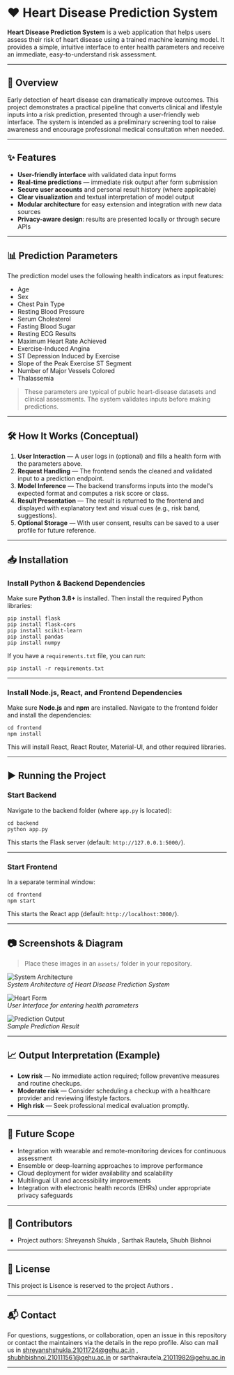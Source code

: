 # ❤️ Heart Disease Prediction System

**Heart Disease Prediction System** is a web application that helps users assess their risk of heart disease using a trained machine learning model. It provides a simple, intuitive interface to enter health parameters and receive an immediate, easy-to-understand risk assessment.

---

## 📌 Overview

Early detection of heart disease can dramatically improve outcomes. This project demonstrates a practical pipeline that converts clinical and lifestyle inputs into a risk prediction, presented through a user-friendly web interface. The system is intended as a preliminary screening tool to raise awareness and encourage professional medical consultation when needed.

---

## ✨ Features

- **User-friendly interface** with validated data input forms  
- **Real-time predictions** — immediate risk output after form submission  
- **Secure user accounts** and personal result history (where applicable)  
- **Clear visualization** and textual interpretation of model output  
- **Modular architecture** for easy extension and integration with new data sources  
- **Privacy-aware design**: results are presented locally or through secure APIs

---

## 📊 Prediction Parameters

The prediction model uses the following health indicators as input features:

- Age  
- Sex  
- Chest Pain Type  
- Resting Blood Pressure  
- Serum Cholesterol  
- Fasting Blood Sugar  
- Resting ECG Results  
- Maximum Heart Rate Achieved  
- Exercise-Induced Angina  
- ST Depression Induced by Exercise  
- Slope of the Peak Exercise ST Segment  
- Number of Major Vessels Colored  
- Thalassemia

> These parameters are typical of public heart-disease datasets and clinical assessments. The system validates inputs before making predictions.

---

## 🛠 How It Works (Conceptual)

1. **User Interaction** — A user logs in (optional) and fills a health form with the parameters above.  
2. **Request Handling** — The frontend sends the cleaned and validated input to a prediction endpoint.  
3. **Model Inference** — The backend transforms inputs into the model's expected format and computes a risk score or class.  
4. **Result Presentation** — The result is returned to the frontend and displayed with explanatory text and visual cues (e.g., risk band, suggestions).  
5. **Optional Storage** — With user consent, results can be saved to a user profile for future reference.

---

## 📥 Installation

### Install Python & Backend Dependencies
Make sure **Python 3.8+** is installed. Then install the required Python libraries:

    pip install flask
    pip install flask-cors
    pip install scikit-learn
    pip install pandas
    pip install numpy

If you have a `requirements.txt` file, you can run:

    pip install -r requirements.txt

---

### Install Node.js, React, and Frontend Dependencies
Make sure **Node.js** and **npm** are installed. Navigate to the frontend folder and install the dependencies:

    cd frontend
    npm install

This will install React, React Router, Material-UI, and other required libraries.

---

## ▶️ Running the Project

### Start Backend
Navigate to the backend folder (where `app.py` is located):

    cd backend
    python app.py

This starts the Flask server (default: `http://127.0.0.1:5000/`).

---

### Start Frontend
In a separate terminal window:

    cd frontend
    npm start

This starts the React app (default: `http://localhost:3000/`).

---

## 📷 Screenshots & Diagram

> Place these images in an `assets/` folder in your repository.

![System Architecture](assets/system-architecture.png)  
*System Architecture of Heart Disease Prediction System*

![Heart Form](assets/heartform-screenshot.png)  
*User Interface for entering health parameters*

![Prediction Output](assets/prediction-output.png)  
*Sample Prediction Result*

---

## 📈 Output Interpretation (Example)

- **Low risk** — No immediate action required; follow preventive measures and routine checkups.  
- **Moderate risk** — Consider scheduling a checkup with a healthcare provider and reviewing lifestyle factors.  
- **High risk** — Seek professional medical evaluation promptly.

---

## 🔭 Future Scope

- Integration with wearable and remote-monitoring devices for continuous assessment  
- Ensemble or deep-learning approaches to improve performance  
- Cloud deployment for wider availability and scalability  
- Multilingual UI and accessibility improvements  
- Integration with electronic health records (EHRs) under appropriate privacy safeguards

---

## 👥 Contributors

- Project authors: Shreyansh Shukla , Sarthak Rautela, Shubh Bishnoi

---

## 📄 License

This project is Lisence is reserved to the project Authors .

---

## 📬 Contact

For questions, suggestions, or collaboration, open an issue in this repository or contact the maintainers via the details in the repo profile. Also can mail us in shreyanshshukla.21011724@gehu.ac.in , shubhbishnoi.210111561@gehu.ac.in or sarthakrautela,21011982@gehu.ac.in

---
